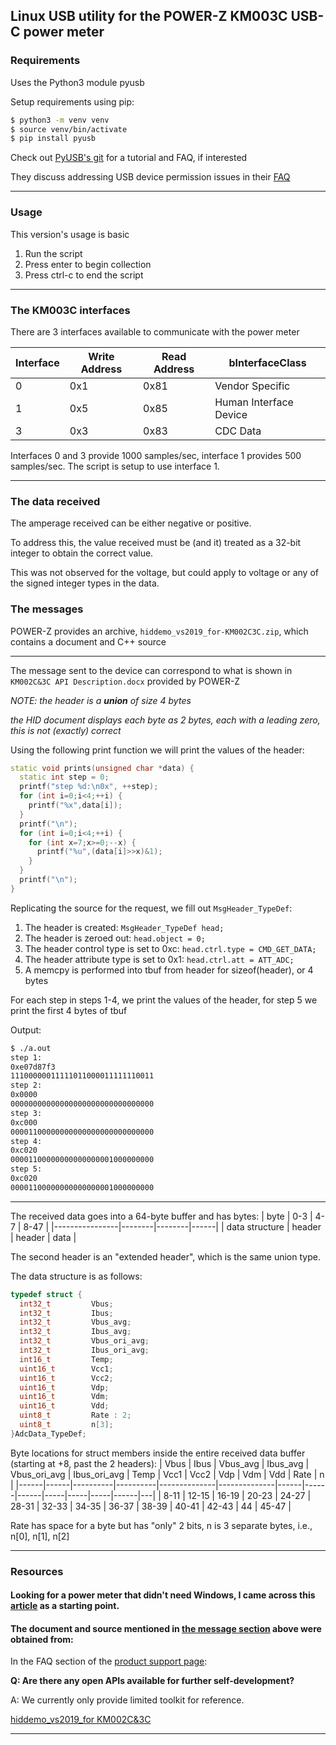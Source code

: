## Linux USB utility for the POWER-Z KM003C USB-C power meter
### Requirements
Uses the Python3 module pyusb

Setup requirements using pip:
```bash
$ python3 -m venv venv
$ source venv/bin/activate
$ pip install pyusb
```
Check out [PyUSB's git](https://github.com/pyusb/pyusb) for a tutorial and FAQ, if interested

They discuss addressing USB device permission issues in their [FAQ](https://github.com/pyusb/pyusb/blob/master/docs/faq.rst#how-to-practically-deal-with-permission-issues-on-linux)
___
### Usage
This version's usage is basic
1) Run the script
2) Press enter to begin collection
3) Press ctrl-c to end the script
___
### The KM003C interfaces
There are 3 interfaces available to communicate with the power meter

| Interface | Write Address | Read Address |     bInterfaceClass    |
|-----------|---------------|--------------|------------------------|
|    0      |     0x1       |     0x81     |    Vendor Specific     |
|    1      |     0x5       |     0x85     | Human Interface Device |
|    3      |     0x3       |     0x83     |        CDC Data        |

Interfaces 0 and 3 provide 1000 samples/sec, interface 1 provides 500 samples/sec. The script is setup to use interface 1.
___
### The data received

The amperage received can be either negative or positive.

To address this, the value received must be (and it) treated as a 32-bit integer to obtain the correct value.

This was not observed for the voltage, but could apply to voltage or any of the signed integer types in the data.

### The messages

POWER-Z provides an archive, `hiddemo_vs2019_for-KM002C3C.zip`, which contains a document and C++ source
___

The message sent to the device can correspond to what is shown in `KM002C&3C API Description.docx` provided by POWER-Z

*NOTE: the header is a* ***union*** *of size 4 bytes*

*the HID document displays each byte as 2 bytes, each with a leading zero, this is not (exactly) correct*

Using the following print function we will print the values of the header:
```c++
static void prints(unsigned char *data) {
  static int step = 0;
  printf("step %d:\n0x", ++step);
  for (int i=0;i<4;++i) {
    printf("%x",data[i]);
  }
  printf("\n");
  for (int i=0;i<4;++i) {
    for (int x=7;x>=0;--x) {
      printf("%u",(data[i]>>x)&1);
    }
  }
  printf("\n");
}
```

Replicating the source for the request, we fill out `MsgHeader_TypeDef`:

1) The header is created: `MsgHeader_TypeDef head;`
2) The header is zeroed out: `head.object = 0;`
3) The header control type is set to 0xc: `head.ctrl.type = CMD_GET_DATA;`
4) The header attribute type is set to 0x1: `head.ctrl.att = ATT_ADC;`
5) A memcpy is performed into tbuf from header for sizeof(header), or 4 bytes

For each step in steps 1-4, we print the values of the header, for step 5 we print the first 4 bytes of tbuf

Output:
```bash
$ ./a.out
step 1:
0xe07d87f3
11100000011111011000011111110011
step 2:
0x0000
00000000000000000000000000000000
step 3:
0xc000
00001100000000000000000000000000
step 4:
0xc020
00001100000000000000001000000000
step 5:
0xc020
00001100000000000000001000000000
```
___

The received data goes into a 64-byte buffer and has bytes:
|      byte      |  0-3   |   4-7  | 8-47 |
|----------------|--------|--------|------|
| data structure | header | header | data |

The second header is an "extended header", which is the same union type.

The data structure is as follows:
```c++
typedef struct {
  int32_t         Vbus;
  int32_t         Ibus;
  int32_t         Vbus_avg;
  int32_t         Ibus_avg;
  int32_t         Vbus_ori_avg;
  int32_t         Ibus_ori_avg;
  int16_t         Temp;
  uint16_t        Vcc1;
  uint16_t        Vcc2;
  uint16_t        Vdp;
  uint16_t        Vdm;
  uint16_t        Vdd;
  uint8_t         Rate : 2;
  uint8_t         n[3];
}AdcData_TypeDef;
```
Byte locations for struct members inside the entire received data buffer (starting at +8, past the 2 headers):
| Vbus | Ibus | Vbus_avg | Ibus_avg | Vbus_ori_avg | Ibus_ori_avg | Temp | Vcc1 | Vcc2 | Vdp | Vdm | Vdd | Rate | n |
|------|------|----------|----------|--------------|--------------|------|------|------|-----|-----|-----|------|---|
| 8-11 | 12-15 | 16-19   | 20-23    | 24-27        | 28-31        | 32-33 | 34-35 | 36-37 | 38-39 | 40-41 | 42-43 | 44 | 45-47 |

Rate has space for a byte but has "only" 2 bits, n is 3 separate bytes, i.e., n[0], n[1], n[2]
___
### Resources
#### Looking for a power meter that didn't need Windows, I came across this [article](https://www.anandtech.com/show/18944/usbc-power-metering-with-the-chargerlab-km003c-a-google-twinkie-alternative) as a starting point.

#### The document and source mentioned in [the message section](#the-messages) above were obtained from:

In the FAQ section of the [product support page](https://www.chargerlab.com/km003c-km002c-technical-support/):

__Q: Are there any open APIs available for further self-development?__

A: We currently only provide limited toolkit for reference.

[hiddemo_vs2019_for KM002C&3C](https://www.chargerlab.com/wp-content/uploads/2019/05/hiddemo_vs2019_for-KM002C3C.zip)
___
